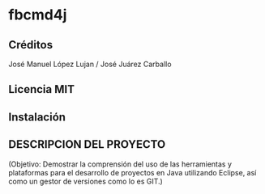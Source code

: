 fbcmd4j
=========

Créditos 
--------
José Manuel López Lujan / José Juárez Carballo


Licencia MIT
---------------------------------------------------------

Instalación 
-------------

DESCRIPCION DEL PROYECTO
------------------------
(Objetivo: Demostrar la comprensión del uso de las herramientas y plataformas 
para el desarrollo de proyectos en Java utilizando Eclipse, así como un gestor 
de versiones como lo es GIT.)
